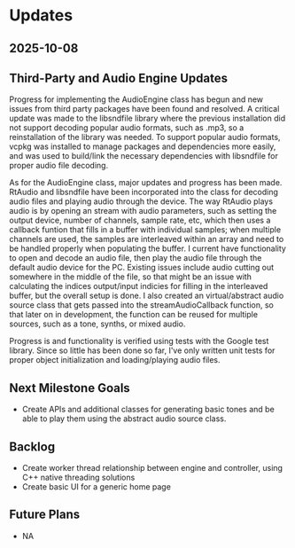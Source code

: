 # Updates

## 2025-10-08

## Third-Party and Audio Engine Updates

Progress for implementing the AudioEngine class has begun and new issues from third party packages have been found and resolved. A critical update was made to the libsndfile library where the previous installation did not support decoding popular audio formats, such as .mp3, so a reinstallation of the library was needed. To support popular audio formats, vcpkg was installed to manage packages and dependencies more easily, and was used to build/link the necessary dependencies with libsndfile for proper audio file decoding.

As for the AudioEngine class, major updates and progress has been made. RtAudio and libsndfile have been incorporated into the class for decoding audio files and playing audio through the device. The way RtAudio plays audio is by opening an stream with audio parameters, such as setting the output device, number of channels, sample rate, etc, which then uses a callback funtion that fills in a buffer with individual samples; when multiple channels are used, the samples are interleaved within an array and need to be handled properly when populating the buffer. I current have functionality to open and decode an audio file, then play the audio file through the default audio device for the PC. Existing issues include audio cutting out somewhere in the middle of the file, so that might be an issue with calculating the indices output/input indicies for filling in the interleaved buffer, but the overall setup is done. I also created an virtual/abstract audio source class that gets passed into the streamAudioCallback function, so that later on in development, the function can be reused for multiple sources, such as a tone, synths, or mixed audio.

Progress is and functionality is verified using tests with the Google test library. Since so little has been done so far, I've only written unit tests for proper object initialization and loading/playing audio files.

## Next Milestone Goals

* Create APIs and additional classes for generating basic tones and be able to play them using the abstract audio source class.

## Backlog

* Create worker thread relationship between engine and controller, using C++ native threading solutions
* Create basic UI for a generic home page

## Future Plans

* NA
